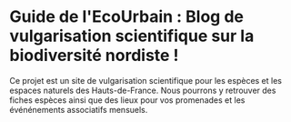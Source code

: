 # Guide de l'EcoUrbain : Blog de vulgarisation scientifique sur la biodiversité nordiste !
Ce projet est un site de  vulgarisation scientifique pour les espèces et les espaces naturels des Hauts-de-France.
Nous pourrons y retrouver des fiches espèces ainsi que des lieux pour vos promenades et les événénements associatifs mensuels. 
